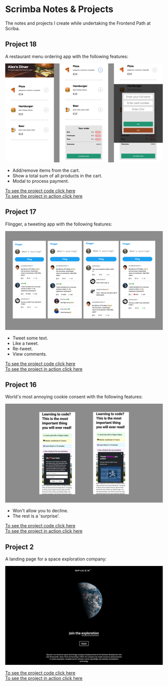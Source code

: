 # Scrimba Notes & Projects

The notes and projects I create while undertaking the Frontend Path at Scriba.

## Project 18

A restaurant menu ordering app with the following features:

![preview image](18_ordering_app/assets/preview.jpg)

-   Add/remove items from the cart.
-   Show a total sum of all products in the cart.
-   Modal to process payment.

[To see the project code click here](https://github.com/agworkgit/scrimba/tree/main/18_ordering_app)<br>
[To see the project in action click here](https://agscrimba-ordering.netlify.app)

## Project 17

Flingger, a tweeting app with the following features:

![preview image](17_flingger/assets/preview.jpg)

-   Tweet some text.
-   Like a tweet.
-   Re-tweet.
-   View comments.

[To see the project code click here](https://github.com/agworkgit/scrimba/tree/main/17_flingger)<br>
[To see the project in action click here](https://flingger.netlify.app)

## Project 16

World's most annoying cookie consent with the following features:

![preview image](16_annoying_cookie_consent/assets/preview.jpg)

-   Won't allow you to decline.
-   The rest is a 'surprise'.

[To see the project code click here](https://github.com/agworkgit/scrimba/tree/main/16_annoying_cookie_consent)<br>
[To see the project in action click here](https://https://cookiehell-site.netlify.app)

## Project 2

A landing page for a space exploration company:

![preview image](2_space_exploration/assets/preview.jpg)

[To see the project code click here](https://github.com/agworkgit/scrimba/tree/main/2_space_exploration)<br>
[To see the project in action click here](https://spaceex-gif.netlify.app/)
